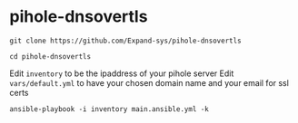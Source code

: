 # pihole-dnsovertls

```git clone https://github.com/Expand-sys/pihole-dnsovertls```

```cd pihole-dnsovertls```

Edit `inventory` to be the ipaddress of your pihole server
Edit `vars/default.yml` to have your chosen domain name and your email for ssl certs

```ansible-playbook -i inventory main.ansible.yml -k```
